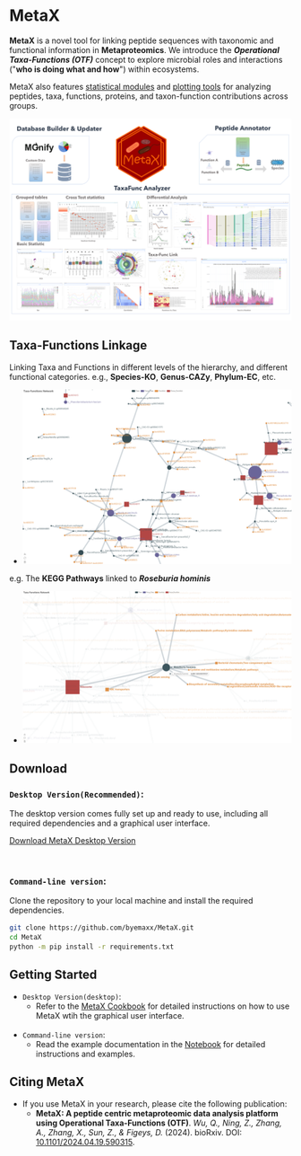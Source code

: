 # MetaX

**MetaX** is a novel tool for linking peptide sequences with taxonomic and functional information in **Metaproteomics**. We introduce the ***Operational Taxa-Functions (OTF)*** concept to explore microbial roles and interactions ("**who is doing what and how**") within ecosystems. 

MetaX also features <u>statistical modules</u> and <u>plotting tools</u> for analyzing peptides, taxa, functions, proteins, and taxon-function contributions across groups.


![abstract](./Docs/MetaX_Cookbook.assets/abstract.png)
## Taxa-Functions Linkage
Linking Taxa and Functions in different levels of the hierarchy, and different functional categories. e.g., **Species-KO**, **Genus-CAZy**, **Phylum-EC**, etc.

- ![OTF](./Docs/MetaX_Cookbook.assets/tf_link_net.png)



e.g. The **KEGG Pathways** linked to ***Roseburia hominis***

- ![tf_link_net_2](./Docs/MetaX_Cookbook.assets/tf_link_net_2.png)



## Download
### `Desktop Version(Recommended)`:
The desktop version comes fully set up and ready to use, including all required dependencies and a graphical user interface.

<a href="https://shiny2.imetalab.ca/shiny/rstudio/metax_download/" target="_blank">Download MetaX Desktop Version</a>


<br>

### `Command-line version`:
Clone the repository to your local machine and install the required dependencies.
  ```bash
  git clone https://github.com/byemaxx/MetaX.git
  cd MetaX
  python -m pip install -r requirements.txt
  ```


## Getting Started
- `Desktop Version(desktop)`:
  - Refer to the <a href="https://byemaxx.github.io/MetaX/" target="_blank">MetaX Cookbook</a> for detailed instructions on how to use MetaX wtih the graphical user interface.
  <br>
- `Command-line version`:
  - Read the example documentation in the [Notebook](./Docs/example.ipynb) for detailed instructions and examples.


## Citing MetaX
- If you use MetaX in your research, please cite the following publication:
  - **MetaX: A peptide centric metaproteomic data analysis platform using Operational Taxa-Functions (OTF)**. *Wu, Q., Ning, Z., Zhang, A., Zhang, X., Sun, Z., & Figeys, D.* (2024).  bioRxiv. DOI:  <a href="https://doi.org/10.1101/2024.04.19.590315" target="_blank">10.1101/2024.04.19.590315</a>.


